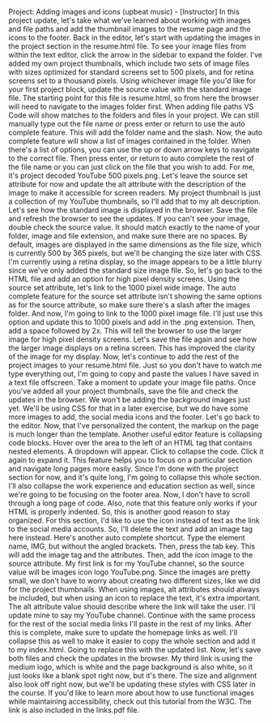 Project: Adding images and icons
(upbeat music) - [Instructor] In this project update, let's take what we've learned about working with images and file paths and add the thumbnail images to the resume page and the icons to the footer. Back in the editor, let's start with updating the images in the project section in the resume.html file. To see your image files from within the text editor, click the arrow in the sidebar to expand the folder. I've added my own project thumbnails, which include two sets of image files with sizes optimized for standard screens set to 500 pixels, and for retina screens set to a thousand pixels. Using whichever image file you'd like for your first project block, update the source value with the standard image file. The starting point for this file is resume.html, so from here the browser will need to navigate to the images folder first. When adding file paths VS Code will show matches to the folders and files in your project. We can still manually type out the file name or press enter or return to use the auto complete feature. This will add the folder name and the slash. Now, the auto complete feature will show a list of images contained in the folder. When there's a list of options, you can use the up or down arrow keys to navigate to the correct file. Then press enter, or return to auto complete the rest of the file name or you can just click on the file that you wish to add. For me, it's project decoded YouTube 500 pixels.png. Let's leave the source set attribute for now and update the alt attribute with the description of the image to make it accessible for screen readers. My project thumbnail is just a collection of my YouTube thumbnails, so I'll add that to my alt description. Let's see how the standard image is displayed in the browser. Save the file and refresh the browser to see the updates. If you can't see your image, double check the source value. It should match exactly to the name of your folder, image and file extension, and make sure there are no spaces. By default, images are displayed in the same dimensions as the file size, which is currently 500 by 365 pixels, but we'll be changing the size later with CSS. I'm currently using a retina display, so the image appears to be a little blurry since we've only added the standard size image file. So, let's go back to the HTML file and add an option for high pixel density screens. Using the source set attribute, let's link to the 1000 pixel wide image. The auto complete feature for the source set attribute isn't showing the same options as for the source attribute, so make sure there's a slash after the images folder. And now, I'm going to link to the 1000 pixel image file. I'll just use this option and update this to 1000 pixels and add in the .png extension. Then, add a space followed by 2x. This will tell the browser to use the larger image for high pixel density screens. Let's save the file again and see how the larger image displays on a retina screen. This has improved the clarity of the image for my display. Now, let's continue to add the rest of the project images to your resume.html file. Just so you don't have to watch me type everything out, I'm going to copy and paste the values I have saved in a text file offscreen. Take a moment to update your image file paths. Once you've added all your project thumbnails, save the file and check the updates in the browser. We won't be adding the background images just yet. We'll be using CSS for that in a later exercise, but we do have some more images to add, the social media icons and the footer. Let's go back to the editor. Now, that I've personalized the content, the markup on the page is much longer than the template. Another useful editor feature is collapsing code blocks. Hover over the area to the left of an HTML tag that contains nested elements. A dropdown will appear. Click to collapse the code. Click it again to expand it. This feature helps you to focus on a particular section and navigate long pages more easily. Since I'm done with the project section for now, and it's quite long, I'm going to collapse this whole section. I'll also collapse the work experience and education section as well, since we're going to be focusing on the footer area. Now, I don't have to scroll through a long page of code. Also, note that this feature only works if your HTML is properly indented. So, this is another good reason to stay organized. For this section, I'd like to use the icon instead of text as the link to the social media accounts. So, I'll delete the text and add an image tag here instead. Here's another auto complete shortcut. Type the element name, IMG, but without the angled brackets. Then, press the tab key. This will add the image tag and the attributes. Then, add the icon image to the source attribute. My first link is for my YouTube channel, so the source value will be images icon logo YouTube.png. Since the images are pretty small, we don't have to worry about creating two different sizes, like we did for the project thumbnails. When using images, alt attributes should always be included, but when using an icon to replace the text, it's extra important. The alt attribute value should describe where the link will take the user. I'll update mine to say my YouTube channel. Continue with the same process for the rest of the social media links I'll paste in the rest of my links. After this is complete, make sure to update the homepage links as well. I'll collapse this as well to make it easier to copy the whole section and add it to my index.html. Going to replace this with the updated list. Now, let's save both files and check the updates in the browser. My third link is using the medium logo, which is white and the page background is also white, so it just looks like a blank spot right now, but it's there. The size and alignment also look off right now, but we'll be updating these styles with CSS later in the course. If you'd like to learn more about how to use functional images while maintaining accessibility, check out this tutorial from the W3C. The link is also included in the links.pdf file.
